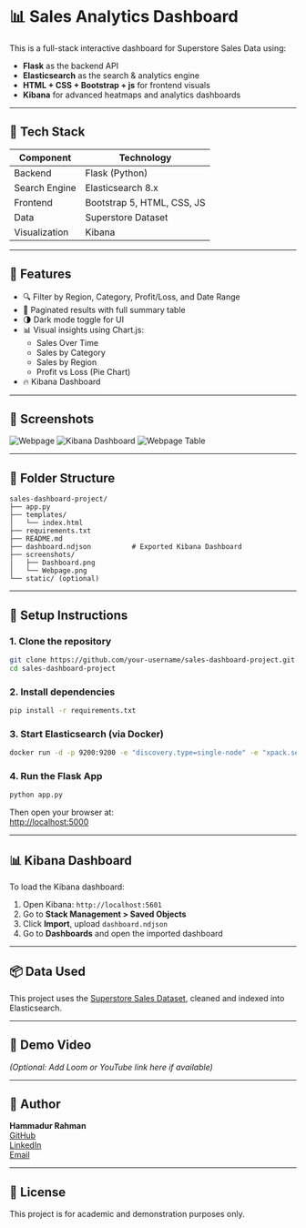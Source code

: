 # 📊 Sales Analytics Dashboard

This is a full-stack interactive dashboard for Superstore Sales Data using:

- **Flask** as the backend API  
- **Elasticsearch** as the search & analytics engine  
- **HTML + CSS + Bootstrap + js** for frontend visuals  
- **Kibana** for advanced heatmaps and analytics dashboards

---

## 🔧 Tech Stack

| Component      | Technology                 |
|----------------|----------------------------|
| Backend        | Flask (Python)             |
| Search Engine  | Elasticsearch 8.x          |
| Frontend       | Bootstrap 5, HTML, CSS, JS |
| Data           | Superstore Dataset         |
| Visualization  | Kibana                     |

---

## 🚀 Features

- 🔍 Filter by Region, Category, Profit/Loss, and Date Range  
- 📑 Paginated results with full summary table  
- 🌗 Dark mode toggle for UI  
- 📊 Visual insights using Chart.js:
  - Sales Over Time
  - Sales by Category
  - Sales by Region
  - Profit vs Loss (Pie Chart)
- 🔥 Kibana Dashboard

---

## 📸 Screenshots

![Webpage](https://github.com/user-attachments/assets/d29b836a-a3bf-4ae9-b0bd-4878d75beae2)
![Kibana Dashboard](https://github.com/user-attachments/assets/e4f936a8-c6ad-4682-8502-2f116066e6f0)
![Webpage Table](https://github.com/user-attachments/assets/a3ac1e2e-701d-4d36-b6e0-ac6741171165)

---

## 📂 Folder Structure

```
sales-dashboard-project/
├── app.py
├── templates/
│   └── index.html
├── requirements.txt
├── README.md
├── dashboard.ndjson          # Exported Kibana Dashboard
├── screenshots/
│   ├── Dashboard.png
│   └── Webpage.png
└── static/ (optional)
```

---

## 🏁 Setup Instructions

### 1. Clone the repository
```bash
git clone https://github.com/your-username/sales-dashboard-project.git
cd sales-dashboard-project
```

### 2. Install dependencies
```bash
pip install -r requirements.txt
```

### 3. Start Elasticsearch (via Docker)
```bash
docker run -d -p 9200:9200 -e "discovery.type=single-node" -e "xpack.security.enabled=false" elasticsearch:8.13.4
```

### 4. Run the Flask App
```bash
python app.py
```

Then open your browser at:  
[http://localhost:5000](http://localhost:5000)

---

## 📊 Kibana Dashboard

To load the Kibana dashboard:

1. Open Kibana: `http://localhost:5601`
2. Go to **Stack Management > Saved Objects**
3. Click **Import**, upload `dashboard.ndjson`
4. Go to **Dashboards** and open the imported dashboard

---

## 📦 Data Used

This project uses the [Superstore Sales Dataset](https://www.kaggle.com/datasets/vivek468/superstore-dataset-final), cleaned and indexed into Elasticsearch.

---

## 🎥 Demo Video

_(Optional: Add Loom or YouTube link here if available)_

---

## 👤 Author

**Hammadur Rahman**  
[GitHub](https://github.com/VnMxMadMax)  
[LinkedIn](https://www.linkedin.com/in/hammadur-rahman02/)  
[Email](mailto:hammadurrahman171@gmial.com)

---

## 📃 License

This project is for academic and demonstration purposes only.
